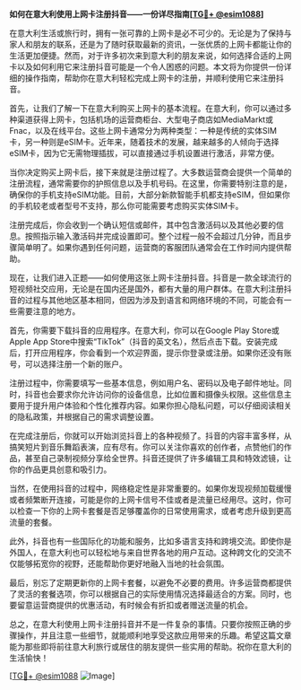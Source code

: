 **如何在意大利使用上网卡注册抖音——一份详尽指南[[TG💪+ @esim1088](https://t.me/s/esim1088)]**

在意大利生活或旅行时，拥有一张可靠的上网卡是必不可少的。无论是为了保持与家人和朋友的联系，还是为了随时获取最新的资讯，一张优质的上网卡都能让你的生活更加便捷。然而，对于许多初次来到意大利的朋友来说，如何选择合适的上网卡以及如何利用它来注册抖音可能是一个令人困惑的问题。本文将为你提供一份详细的操作指南，帮助你在意大利轻松完成上网卡的注册，并顺利使用它来注册抖音。

首先，让我们了解一下在意大利购买上网卡的基本流程。在意大利，你可以通过多种渠道获得上网卡，包括机场的运营商柜台、大型电子商店如MediaMarkt或Fnac，以及在线平台。这些上网卡通常分为两种类型：一种是传统的实体SIM卡，另一种则是eSIM卡。近年来，随着技术的发展，越来越多的人倾向于选择eSIM卡，因为它无需物理插拔，可以直接通过手机设置进行激活，非常方便。

当你决定购买上网卡后，接下来就是注册过程了。大多数运营商会提供一个简单的注册流程，通常需要你的护照信息以及手机号码。在这里，你需要特别注意的是，确保你的手机支持eSIM功能。目前，大部分新款智能手机都支持eSIM，但如果你的手机较老或者型号不支持，那么你可能需要考虑购买实体SIM卡。

注册完成后，你会收到一个确认短信或邮件，其中包含激活码以及其他必要的信息。按照指示输入激活码并完成设置即可。整个过程一般不会超过几分钟，而且步骤简单明了。如果你遇到任何问题，运营商的客服团队通常会在工作时间内提供帮助。

现在，让我们进入正题——如何使用这张上网卡注册抖音。抖音是一款全球流行的短视频社交应用，无论是在国内还是国外，都有大量的用户群体。在意大利注册抖音的过程与其他地区基本相同，但因为涉及到语言和网络环境的不同，可能会有一些需要注意的地方。

首先，你需要下载抖音的应用程序。在意大利，你可以在Google Play Store或Apple App Store中搜索“TikTok”（抖音的英文名），然后点击下载。安装完成后，打开应用程序，你会看到一个欢迎界面，提示你登录或注册。如果你还没有账号，可以选择注册一个新的账户。

注册过程中，你需要填写一些基本信息，例如用户名、密码以及电子邮件地址。同时，抖音也会要求你允许访问你的设备信息，比如位置和摄像头权限。这些信息主要用于提升用户体验和个性化推荐内容。如果你担心隐私问题，可以仔细阅读相关的隐私政策，并根据自己的需求调整设置。

在完成注册后，你就可以开始浏览抖音上的各种视频了。抖音的内容丰富多样，从搞笑短片到音乐舞蹈表演，应有尽有。你可以关注你喜欢的创作者，点赞他们的作品，甚至自己录制视频分享给全世界。抖音还提供了许多编辑工具和特效滤镜，让你的作品更具创意和吸引力。

当然，在使用抖音的过程中，网络稳定性是非常重要的。如果你发现视频加载缓慢或者频繁断开连接，可能是你的上网卡信号不佳或者是流量已经用尽。这时，你可以检查一下你的上网卡套餐是否足够覆盖你的日常使用需求，或者考虑升级到更高流量的套餐。

此外，抖音也有一些国际化的功能和服务，比如多语言支持和跨境交流。即使你是外国人，在意大利也可以轻松地与来自世界各地的用户互动。这种跨文化的交流不仅能够拓宽你的视野，还能帮助你更好地融入当地的社会氛围。

最后，别忘了定期更新你的上网卡套餐，以避免不必要的费用。许多运营商都提供了灵活的套餐选项，你可以根据自己的实际使用情况选择最适合的方案。同时，也要留意运营商提供的优惠活动，有时候会有折扣或者赠送流量的机会。

总之，在意大利使用上网卡注册抖音并不是一件复杂的事情。只要你按照正确的步骤操作，并且注意一些细节，就能顺利地享受这款应用带来的乐趣。希望这篇文章能为那些即将前往意大利旅行或居住的朋友提供一些实用的帮助。祝你在意大利的生活愉快！

[[TG💪+ @esim1088](https://t.me/s/esim1088) ![Image](https://i.postimg.cc/4NQfJmqS/Snipaste-2025-05-13-00-14-12.png)]